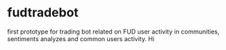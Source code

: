 # fudtradebot
first prototype for trading bot related on FUD user activity in communities, sentiments analyzes and common users activity.
Hi